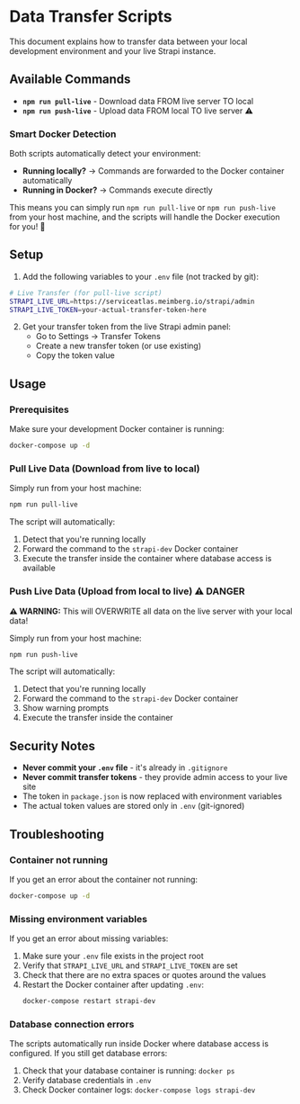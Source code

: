 # Data Transfer Scripts

This document explains how to transfer data between your local development environment and your live Strapi instance.

## Available Commands

- **`npm run pull-live`** - Download data FROM live server TO local
- **`npm run push-live`** - Upload data FROM local TO live server ⚠️

### Smart Docker Detection

Both scripts automatically detect your environment:
- **Running locally?** → Commands are forwarded to the Docker container automatically
- **Running in Docker?** → Commands execute directly

This means you can simply run `npm run pull-live` or `npm run push-live` from your host machine, and the scripts will handle the Docker execution for you! 🎉

## Setup

1. Add the following variables to your `.env` file (not tracked by git):

```bash
# Live Transfer (for pull-live script)
STRAPI_LIVE_URL=https://serviceatlas.meimberg.io/strapi/admin
STRAPI_LIVE_TOKEN=your-actual-transfer-token-here
```

2. Get your transfer token from the live Strapi admin panel:
   - Go to Settings → Transfer Tokens
   - Create a new transfer token (or use existing)
   - Copy the token value

## Usage

### Prerequisites

Make sure your development Docker container is running:
```bash
docker-compose up -d
```

### Pull Live Data (Download from live to local)

Simply run from your host machine:
```bash
npm run pull-live
```

The script will automatically:
1. Detect that you're running locally
2. Forward the command to the `strapi-dev` Docker container
3. Execute the transfer inside the container where database access is available

### Push Live Data (Upload from local to live) ⚠️ DANGER

**⚠️ WARNING:** This will OVERWRITE all data on the live server with your local data!

Simply run from your host machine:
```bash
npm run push-live
```

The script will automatically:
1. Detect that you're running locally
2. Forward the command to the `strapi-dev` Docker container
3. Show warning prompts
4. Execute the transfer inside the container

## Security Notes

- **Never commit your `.env` file** - it's already in `.gitignore`
- **Never commit transfer tokens** - they provide admin access to your live site
- The token in `package.json` is now replaced with environment variables
- The actual token values are stored only in `.env` (git-ignored)

## Troubleshooting

### Container not running
If you get an error about the container not running:
```bash
docker-compose up -d
```

### Missing environment variables
If you get an error about missing variables:
1. Make sure your `.env` file exists in the project root
2. Verify that `STRAPI_LIVE_URL` and `STRAPI_LIVE_TOKEN` are set
3. Check that there are no extra spaces or quotes around the values
4. Restart the Docker container after updating `.env`:
   ```bash
   docker-compose restart strapi-dev
   ```

### Database connection errors
The scripts automatically run inside Docker where database access is configured. If you still get database errors:
1. Check that your database container is running: `docker ps`
2. Verify database credentials in `.env`
3. Check Docker container logs: `docker-compose logs strapi-dev`

